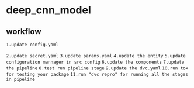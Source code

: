 # deep_cnn_model
## workflow

```
1.update config.yaml
```
```2.update secret.yaml```
```3.update params.yaml```
```4.update the entity```
```5.update configuration mannager in src config```
```6.update the components```
```7.update the pipeline```
```8.test run pipeline stage```
```9.update the dvc.yaml```
```10.run tox for testing your package```
```11.run "dvc repro" for running all the stages in pipeline```

